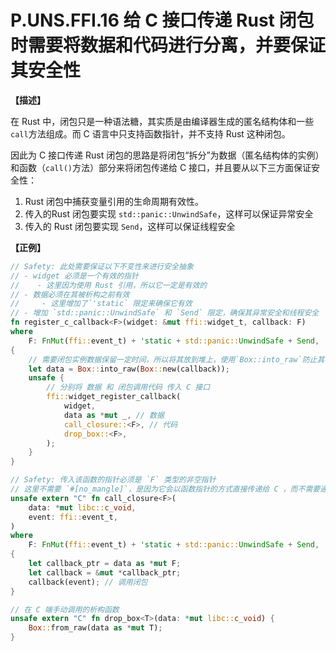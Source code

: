 # P.UNS.FFI.16 给 C 接口传递 Rust 闭包时需要将数据和代码进行分离，并要保证其安全性

**【描述】**

在 Rust 中，闭包只是一种语法糖，其实质是由编译器生成的匿名结构体和一些 `call`方法组成。而 C 语言中只支持函数指针，并不支持 Rust 这种闭包。

因此为 C 接口传递 Rust 闭包的思路是将闭包“拆分”为数据（匿名结构体的实例）和函数（`call()`方法）部分来将闭包传递给 C 接口，并且要从以下三方面保证安全性：

1. Rust 闭包中捕获变量引用的生命周期有效性。
2. 传入的Rust 闭包要实现 `std::panic::UnwindSafe`，这样可以保证异常安全
3. 传入的 Rust 闭包要实现 `Send`，这样可以保证线程安全


**【正例】**

```rust
// Safety: 此处需要保证以下不变性来进行安全抽象
// - widget 必须是一个有效的指针
//    - 这里因为使用 Rust 引用，所以它一定是有效的
// - 数据必须在其被析构之前有效
//     - 这里增加了`'static` 限定来确保它有效
// - 增加 `std::panic::UnwindSafe` 和 `Send` 限定，确保其异常安全和线程安全
fn register_c_callback<F>(widget: &mut ffi::widget_t, callback: F)
where
    F: FnMut(ffi::event_t) + 'static + std::panic::UnwindSafe + Send,
{
    // 需要闭包实例数据保留一定时间，所以将其放到堆上，使用`Box::into_raw`防止其被析构 
    let data = Box::into_raw(Box::new(callback)); 
    unsafe {
        // 分别将 数据 和 闭包调用代码 传入 C 接口
        ffi::widget_register_callback(
            widget,
            data as *mut _, // 数据
            call_closure::<F>, // 代码
            drop_box::<F>,
        );
    }
}

// Safety: 传入该函数的指针必须是 `F` 类型的非空指针
// 这里不需要 `#[no_mangle]`，是因为它会以函数指针的方式直接传递给 C ，而不需要通过函数名称调用
unsafe extern "C" fn call_closure<F>(
    data: *mut libc::c_void,
    event: ffi::event_t,
)
where
    F: FnMut(ffi::event_t) + 'static + std::panic::UnwindSafe + Send,
{
    let callback_ptr = data as *mut F;
    let callback = &mut *callback_ptr;
    callback(event); // 调用闭包
}

// 在 C 端手动调用的析构函数
unsafe extern "C" fn drop_box<T>(data: *mut libc::c_void) {
    Box::from_raw(data as *mut T);
}
```
